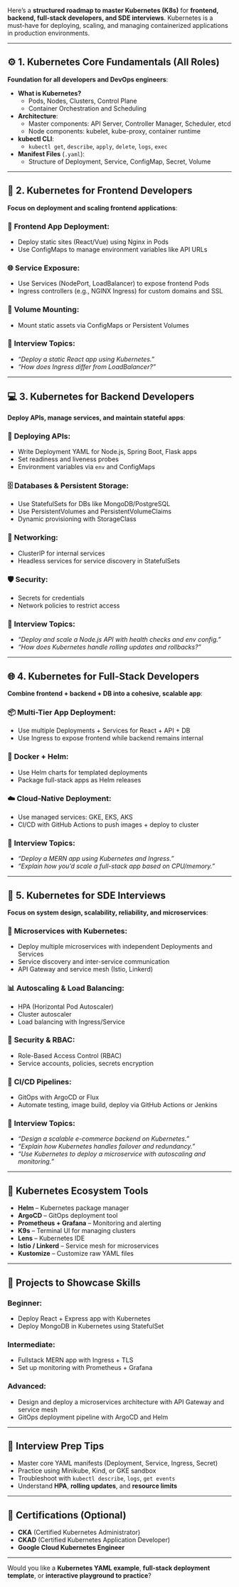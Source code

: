 Here’s a **structured roadmap to master Kubernetes (K8s)** for **frontend, backend, full-stack developers, and SDE interviews**. Kubernetes is a must-have for deploying, scaling, and managing containerized applications in production environments.

---

## ⚙️ **1. Kubernetes Core Fundamentals (All Roles)**  
**Foundation for all developers and DevOps engineers**:  
- **What is Kubernetes?**  
  - Pods, Nodes, Clusters, Control Plane  
  - Container Orchestration and Scheduling  
- **Architecture**:  
  - Master components: API Server, Controller Manager, Scheduler, etcd  
  - Node components: kubelet, kube-proxy, container runtime  
- **kubectl CLI**:  
  - `kubectl get`, `describe`, `apply`, `delete`, `logs`, `exec`  
- **Manifest Files** (`.yaml`):  
  - Structure of Deployment, Service, ConfigMap, Secret, Volume

---

## 🎨 **2. Kubernetes for Frontend Developers**  
**Focus on deployment and scaling frontend applications**:

### 🚀 **Frontend App Deployment**:  
- Deploy static sites (React/Vue) using Nginx in Pods  
- Use ConfigMaps to manage environment variables like API URLs

### 🌐 **Service Exposure**:  
- Use Services (NodePort, LoadBalancer) to expose frontend Pods  
- Ingress controllers (e.g., NGINX Ingress) for custom domains and SSL

### 📁 **Volume Mounting**:  
- Mount static assets via ConfigMaps or Persistent Volumes

### 🧠 **Interview Topics**:  
- *“Deploy a static React app using Kubernetes.”*  
- *“How does Ingress differ from LoadBalancer?”*

---

## 💻 **3. Kubernetes for Backend Developers**  
**Deploy APIs, manage services, and maintain stateful apps**:

### 🧱 **Deploying APIs**:  
- Write Deployment YAML for Node.js, Spring Boot, Flask apps  
- Set readiness and liveness probes  
- Environment variables via `env` and ConfigMaps

### 🗄️ **Databases & Persistent Storage**:  
- Use StatefulSets for DBs like MongoDB/PostgreSQL  
- Use PersistentVolumes and PersistentVolumeClaims  
- Dynamic provisioning with StorageClass

### 📡 **Networking**:  
- ClusterIP for internal services  
- Headless services for service discovery in StatefulSets

### 🛡️ **Security**:  
- Secrets for credentials  
- Network policies to restrict access

### 🧠 **Interview Topics**:  
- *“Deploy and scale a Node.js API with health checks and env config.”*  
- *“How does Kubernetes handle rolling updates and rollbacks?”*

---

## 🌐 **4. Kubernetes for Full-Stack Developers**  
**Combine frontend + backend + DB into a cohesive, scalable app**:

### 📦 **Multi-Tier App Deployment**:  
- Use multiple Deployments + Services for React + API + DB  
- Use Ingress to expose frontend while backend remains internal

### 🔁 **Docker + Helm**:  
- Use Helm charts for templated deployments  
- Package full-stack apps as Helm releases

### ☁️ **Cloud-Native Deployment**:  
- Use managed services: GKE, EKS, AKS  
- CI/CD with GitHub Actions to push images + deploy to cluster

### 🧠 **Interview Topics**:  
- *“Deploy a MERN app using Kubernetes and Ingress.”*  
- *“Explain how you’d scale a full-stack app based on CPU/memory.”*

---

## 🧠 **5. Kubernetes for SDE Interviews**
**Focus on system design, scalability, reliability, and microservices**:

### 🧩 **Microservices with Kubernetes**:  
- Deploy multiple microservices with independent Deployments and Services  
- Service discovery and inter-service communication  
- API Gateway and service mesh (Istio, Linkerd)

### 📊 **Autoscaling & Load Balancing**:  
- HPA (Horizontal Pod Autoscaler)  
- Cluster autoscaler  
- Load balancing with Ingress/Service

### 🔐 **Security & RBAC**:  
- Role-Based Access Control (RBAC)  
- Service accounts, policies, secrets encryption

### 🔁 **CI/CD Pipelines**:  
- GitOps with ArgoCD or Flux  
- Automate testing, image build, deploy via GitHub Actions or Jenkins

### 🧠 **Interview Topics**:  
- *“Design a scalable e-commerce backend on Kubernetes.”*  
- *“Explain how Kubernetes handles failover and redundancy.”*  
- *“Use Kubernetes to deploy a microservice with autoscaling and monitoring.”*

---

## 🔧 **Kubernetes Ecosystem Tools**
- **Helm** – Kubernetes package manager  
- **ArgoCD** – GitOps deployment tool  
- **Prometheus + Grafana** – Monitoring and alerting  
- **K9s** – Terminal UI for managing clusters  
- **Lens** – Kubernetes IDE  
- **Istio / Linkerd** – Service mesh for microservices  
- **Kustomize** – Customize raw YAML files

---

## 🚀 **Projects to Showcase Skills**
### Beginner:
- Deploy React + Express app with Kubernetes  
- Deploy MongoDB in Kubernetes using StatefulSet

### Intermediate:
- Fullstack MERN app with Ingress + TLS  
- Set up monitoring with Prometheus + Grafana

### Advanced:
- Design and deploy a microservices architecture with API Gateway and service mesh  
- GitOps deployment pipeline with ArgoCD and Helm

---

## 🧪 **Interview Prep Tips**
- Master core YAML manifests (Deployment, Service, Ingress, Secret)  
- Practice using Minikube, Kind, or GKE sandbox  
- Troubleshoot with `kubectl describe`, `logs`, `get events`  
- Understand **HPA**, **rolling updates**, and **resource limits**

---

## 📜 **Certifications (Optional)**  
- **CKA** (Certified Kubernetes Administrator)  
- **CKAD** (Certified Kubernetes Application Developer)  
- **Google Cloud Kubernetes Engineer**

---

Would you like a **Kubernetes YAML example**, **full-stack deployment template**, or **interactive playground to practice**?